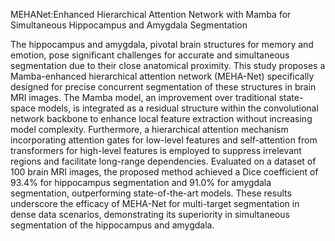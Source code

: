 MEHANet:Enhanced Hierarchical Attention Network with Mamba for Simultaneous Hippocampus and Amygdala Segmentation

The hippocampus and amygdala, pivotal brain structures for memory and emotion, pose significant challenges for accurate and simultaneous segmentation due to their close anatomical proximity. This study proposes a Mamba-enhanced hierarchical attention network (MEHA-Net) specifically designed for precise concurrent segmentation of these structures in brain MRI images. The Mamba model, an improvement over traditional state-space models, is integrated as a residual structure within the convolutional network backbone to enhance local feature extraction without increasing model complexity. Furthermore, a hierarchical attention mechanism incorporating attention gates for low-level features and self-attention from transformers for high-level features is employed to suppress irrelevant regions and facilitate long-range dependencies. Evaluated on a dataset of 100 brain MRI images, the proposed method achieved a Dice coefficient of 93.4% for hippocampus segmentation and 91.0% for amygdala segmentation, outperforming state-of-the-art models. These results underscore the efficacy of MEHA-Net for multi-target segmentation in dense data scenarios, demonstrating its superiority in simultaneous segmentation of the hippocampus and amygdala.
